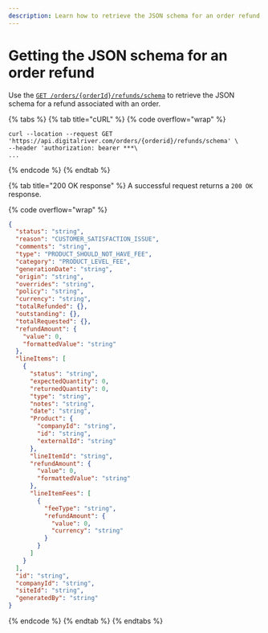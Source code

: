 ```yaml
---
description: Learn how to retrieve the JSON schema for an order refund.
---
```


# Getting the JSON schema for an order refund

Use the [`GET /orders/{orderId}/refunds/schema`](https://drapi.io/commerce/test/#tag/Refund/paths/\~1orders\~1%7BorderId%7D\~1refunds\~1schema/get) to retrieve the JSON schema for a refund associated with an order.

{% tabs %}
{% tab title="cURL" %}
{% code overflow="wrap" %}
```http
curl --location --request GET 'https://api.digitalriver.com/orders/{orderid}/refunds/schema' \
--header 'authorization: bearer ***\
...
```
{% endcode %}
{% endtab %}

{% tab title="200 OK response" %}
A successful request returns a `200 OK` response.

{% code overflow="wrap" %}
```json
{
  "status": "string",
  "reason": "CUSTOMER_SATISFACTION_ISSUE",
  "comments": "string",
  "type": "PRODUCT_SHOULD_NOT_HAVE_FEE",
  "category": "PRODUCT_LEVEL_FEE",
  "generationDate": "string",
  "origin": "string",
  "overrides": "string",
  "policy": "string",
  "currency": "string",
  "totalRefunded": {},
  "outstanding": {},
  "totalRequested": {},
  "refundAmount": {
    "value": 0,
    "formattedValue": "string"
  },
  "lineItems": [
    {
      "status": "string",
      "expectedQuantity": 0,
      "returnedQuantity": 0,
      "type": "string",
      "notes": "string",
      "date": "string",
      "Product": {
        "companyId": "string",
        "id": "string",
        "externalId": "string"
      },
      "lineItemId": "string",
      "refundAmount": {
        "value": 0,
        "formattedValue": "string"
      },
      "lineItemFees": [
        {
          "feeType": "string",
          "refundAmount": {
            "value": 0,
            "currency": "string"
          }
        }
      ]
    }
  ],
  "id": "string",
  "companyId": "string",
  "siteId": "string",
  "generatedBy": "string"
}
```
{% endcode %}
{% endtab %}
{% endtabs %}
